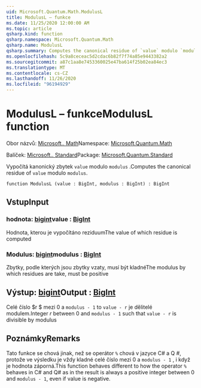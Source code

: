 ```yaml
---
uid: Microsoft.Quantum.Math.ModulusL
title: ModulusL – funkce
ms.date: 11/25/2020 12:00:00 AM
ms.topic: article
qsharp.kind: function
qsharp.namespace: Microsoft.Quantum.Math
qsharp.name: ModulusL
qsharp.summary: Computes the canonical residue of `value` modulo `modulus`.
ms.openlocfilehash: 5c9a8ceceac5d2cdac6b82f7f74a85e9443382a2
ms.sourcegitcommit: a87c1aa8e7453360025e47ba614f25b02ea84ec3
ms.translationtype: MT
ms.contentlocale: cs-CZ
ms.lasthandoff: 11/26/2020
ms.locfileid: "96194929"
---
```

# <a name="modulusl-function"></a><span data-ttu-id="7f917-102">ModulusL – funkce</span><span class="sxs-lookup"><span data-stu-id="7f917-102">ModulusL function</span></span>

<span data-ttu-id="7f917-103">Obor názvů: [Microsoft.. Math](xref:Microsoft.Quantum.Math)</span><span class="sxs-lookup"><span data-stu-id="7f917-103">Namespace: [Microsoft.Quantum.Math](xref:Microsoft.Quantum.Math)</span></span>

<span data-ttu-id="7f917-104">Balíček: [Microsoft.. Standard](https://nuget.org/packages/Microsoft.Quantum.Standard)</span><span class="sxs-lookup"><span data-stu-id="7f917-104">Package: [Microsoft.Quantum.Standard](https://nuget.org/packages/Microsoft.Quantum.Standard)</span></span>


<span data-ttu-id="7f917-105">Vypočítá kanonický zbytek `value` modulo `modulus` .</span><span class="sxs-lookup"><span data-stu-id="7f917-105">Computes the canonical residue of `value` modulo `modulus`.</span></span>

```qsharp
function ModulusL (value : BigInt, modulus : BigInt) : BigInt
```


## <a name="input"></a><span data-ttu-id="7f917-106">Vstup</span><span class="sxs-lookup"><span data-stu-id="7f917-106">Input</span></span>

### <a name="value--bigint"></a><span data-ttu-id="7f917-107">hodnota: [bigint](xref:microsoft.quantum.lang-ref.bigint)</span><span class="sxs-lookup"><span data-stu-id="7f917-107">value : [BigInt](xref:microsoft.quantum.lang-ref.bigint)</span></span>

<span data-ttu-id="7f917-108">Hodnota, kterou je vypočítáno reziduum</span><span class="sxs-lookup"><span data-stu-id="7f917-108">The value of which residue is computed</span></span>


### <a name="modulus--bigint"></a><span data-ttu-id="7f917-109">Modulus: [bigint](xref:microsoft.quantum.lang-ref.bigint)</span><span class="sxs-lookup"><span data-stu-id="7f917-109">modulus : [BigInt](xref:microsoft.quantum.lang-ref.bigint)</span></span>

<span data-ttu-id="7f917-110">Zbytky, podle kterých jsou zbytky vzaty, musí být kladné</span><span class="sxs-lookup"><span data-stu-id="7f917-110">The modulus by which residues are take, must be positive</span></span>



## <a name="output--bigint"></a><span data-ttu-id="7f917-111">Výstup: [bigint](xref:microsoft.quantum.lang-ref.bigint)</span><span class="sxs-lookup"><span data-stu-id="7f917-111">Output : [BigInt](xref:microsoft.quantum.lang-ref.bigint)</span></span>

<span data-ttu-id="7f917-112">Celé číslo $r $ mezi 0 a `modulus - 1` to `value - r` je dělitelé modulem.</span><span class="sxs-lookup"><span data-stu-id="7f917-112">Integer $r$ between 0 and `modulus - 1` such that `value - r` is divisible by modulus</span></span>

## <a name="remarks"></a><span data-ttu-id="7f917-113">Poznámky</span><span class="sxs-lookup"><span data-stu-id="7f917-113">Remarks</span></span>

<span data-ttu-id="7f917-114">Tato funkce se chová jinak, než se operátor `%` chová v jazyce C# a Q #, protože ve výsledku je vždy kladné celé číslo mezi 0 a `modulus - 1` , i když je hodnota záporná.</span><span class="sxs-lookup"><span data-stu-id="7f917-114">This function behaves different to how the operator `%` behaves in C# and Q# as in the result is always a positive integer between 0 and `modulus - 1`, even if value is negative.</span></span>